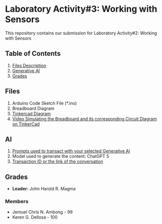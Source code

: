 # Laboratory Activity#3: Working with Sensors

This repository contains our submission for Laboratory Activity#2: Working with Sensors

## Table of Contents
1. [Files Description](#files)
2. [Generative AI](#ai)
3. [Grades](#grades)

## Files
1. Arduino Code Sketch File (*.ino)
2. Breadboard Diagram
3. [Tinkercad Diagram](https://www.tinkercad.com/things/6tsXx8ZeXtL-powerful-fulffy-snaget?sharecode=r11ciAH6uxm6B7JmOuzNlhSjJe3grTszWZXqPOHmAhY)
4. [Video Simulating the Breadboard and its corresponding Circuit Diagram on TinkerCad](https://drive.google.com/file/d/1euVxsIAQha4LLKluGj8ADltfiV_2NsJ5/view?usp=sharing)

## AI
1. [Prompts used to transact with your selected Generative AI](https://docs.google.com/document/d/1ebrNof37DO8eTNEh-HSsiVi1JqfUENP2s7Kp1unPQ3Y/edit?usp=sharing)
2. Model used to generate the content: ChatGPT 5
3. [Transaction ID or the link of the conversation](https://chatgpt.com/share/68fbfc06-dd60-800b-afa7-fb2d70dc11c3)

## Grades
- **Leader:** John Harold R. Magma
### Members 
- Jemuel Chris N. Ambong - 99
- Keren G. Dellosa - 100
